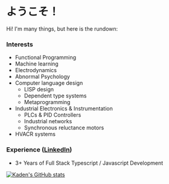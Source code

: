 # ようこそ！

Hi! I'm many things, but here is the rundown:

### Interests
- Functional Programming
- Machine learning
- Electrodynamics
- Abnormal Psychology
- Computer language design
  * LISP design
  * Dependent type systems
  * Metaprogramming
- Industrial Electronics & Instrumentation
  * PLCs & PID Controllers
  * Industrial networks
  * Synchronous reluctance motors
- HVACR systems

### Experience ([LinkedIn](https://www.linkedin.com/in/kaden-thomas-6027a1103/))
- 3+ Years of Full Stack Typescript / Javascript Development


[![Kaden's GitHub stats](https://github-readme-stats.vercel.app/api?username=tkaden4&theme=dark&count_private=true&show_icons=true&include_all_commits=true&layout=compact)](https://github.com/anuraghazra/github-readme-stats)
